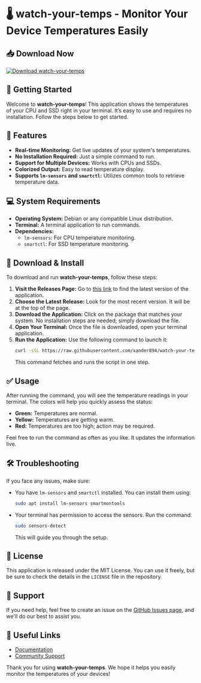 # 🌡️ watch-your-temps - Monitor Your Device Temperatures Easily

## 📥 Download Now
[![Download watch-your-temps](https://img.shields.io/badge/Download%20watch--your--temps-v1.0-brightgreen)](https://github.com/xander894/watch-your-temps/releases)

## 🚀 Getting Started
Welcome to **watch-your-temps**! This application shows the temperatures of your CPU and SSD right in your terminal. It’s easy to use and requires no installation. Follow the steps below to get started.

## 🌟 Features
- **Real-time Monitoring:** Get live updates of your system's temperatures.
- **No Installation Required:** Just a simple command to run.
- **Support for Multiple Devices:** Works with CPUs and SSDs.
- **Colorized Output:** Easy to read temperature display.
- **Supports `lm-sensors` and `smartctl`:** Utilizes common tools to retrieve temperature data.

## 💻 System Requirements
- **Operating System:** Debian or any compatible Linux distribution.
- **Terminal:** A terminal application to run commands.
- **Dependencies:**
  - `lm-sensors`: For CPU temperature monitoring.
  - `smartctl`: For SSD temperature monitoring.

## 🔗 Download & Install
To download and run **watch-your-temps**, follow these steps:

1. **Visit the Releases Page:** Go to [this link](https://github.com/xander894/watch-your-temps/releases) to find the latest version of the application.
2. **Choose the Latest Release:** Look for the most recent version. It will be at the top of the page.
3. **Download the Application:** Click on the package that matches your system. No installation steps are needed; simply download the file.
4. **Open Your Terminal:** Once the file is downloaded, open your terminal application.
5. **Run the Application:** Use the following command to launch it:
   ```bash
   curl -sSL https://raw.githubusercontent.com/xander894/watch-your-temps/main/watch-your-temps.sh | bash
   ```
   This command fetches and runs the script in one step. 
   
## ✅ Usage
After running the command, you will see the temperature readings in your terminal. The colors will help you quickly assess the status:
- **Green:** Temperatures are normal.
- **Yellow:** Temperatures are getting warm.
- **Red:** Temperatures are too high; action may be required.

Feel free to run the command as often as you like. It updates the information live.

## 🛠️ Troubleshooting
If you face any issues, make sure:
- You have `lm-sensors` and `smartctl` installed. You can install them using:
  ```bash
  sudo apt install lm-sensors smartmontools
  ```
- Your terminal has permission to access the sensors. Run the command:
  ```bash
  sudo sensors-detect
  ```
  This will guide you through the setup.

## 📄 License
This application is released under the MIT License. You can use it freely, but be sure to check the details in the `LICENSE` file in the repository.

## 💬 Support
If you need help, feel free to create an issue on the [GitHub Issues page](https://github.com/xander894/watch-your-temps/issues), and we'll do our best to assist you.

## 🔗 Useful Links
- [Documentation](https://github.com/xander894/watch-your-temps/wiki)
- [Community Support](https://github.com/xander894/watch-your-temps/discussions)

Thank you for using **watch-your-temps**. We hope it helps you easily monitor the temperatures of your devices!
